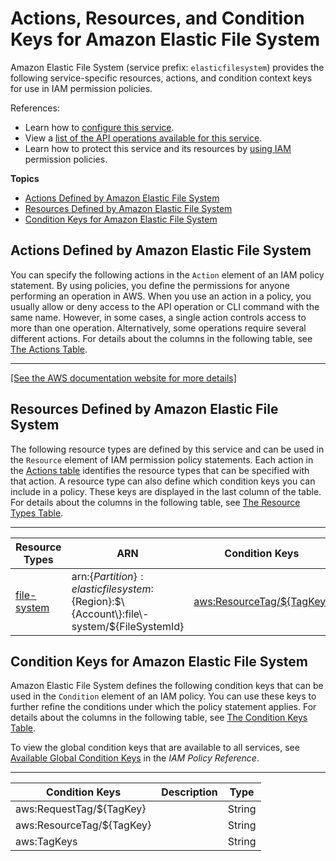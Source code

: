 # Actions, Resources, and Condition Keys for Amazon Elastic File System<a name="list_amazonelasticfilesystem"></a>

Amazon Elastic File System \(service prefix: `elasticfilesystem`\) provides the following service\-specific resources, actions, and condition context keys for use in IAM permission policies\.

References:
+ Learn how to [configure this service](https://docs.aws.amazon.com/efs/latest/ug/)\.
+ View a [list of the API operations available for this service](https://docs.aws.amazon.com/efs/latest/ug/)\.
+ Learn how to protect this service and its resources by [using IAM](https://docs.aws.amazon.com/efs/latest/ug/auth-and-access-control.html) permission policies\.

**Topics**
+ [Actions Defined by Amazon Elastic File System](#amazonelasticfilesystem-actions-as-permissions)
+ [Resources Defined by Amazon Elastic File System](#amazonelasticfilesystem-resources-for-iam-policies)
+ [Condition Keys for Amazon Elastic File System](#amazonelasticfilesystem-policy-keys)

## Actions Defined by Amazon Elastic File System<a name="amazonelasticfilesystem-actions-as-permissions"></a>

You can specify the following actions in the `Action` element of an IAM policy statement\. By using policies, you define the permissions for anyone performing an operation in AWS\. When you use an action in a policy, you usually allow or deny access to the API operation or CLI command with the same name\. However, in some cases, a single action controls access to more than one operation\. Alternatively, some operations require several different actions\. For details about the columns in the following table, see [The Actions Table](reference_policies_actions-resources-contextkeys.md#actions_table)\.


****  
[\[See the AWS documentation website for more details\]](http://docs.aws.amazon.com/IAM/latest/UserGuide/list_amazonelasticfilesystem.html)

## Resources Defined by Amazon Elastic File System<a name="amazonelasticfilesystem-resources-for-iam-policies"></a>

The following resource types are defined by this service and can be used in the `Resource` element of IAM permission policy statements\. Each action in the [Actions table](#amazonelasticfilesystem-actions-as-permissions) identifies the resource types that can be specified with that action\. A resource type can also define which condition keys you can include in a policy\. These keys are displayed in the last column of the table\. For details about the columns in the following table, see [The Resource Types Table](reference_policies_actions-resources-contextkeys.md#resources_table)\.


****  

| Resource Types | ARN | Condition Keys | 
| --- | --- | --- | 
|   [ file\-system ](https://docs.aws.amazon.com/efs/latest/ug/access-control-overview.html#access-control-resources)  |  arn:$\{Partition\}:elasticfilesystem:$\{Region\}:$\{Account\}:file\-system/$\{FileSystemId\}  |   [ aws:ResourceTag/$\{TagKey\} ](#amazonelasticfilesystem-aws_ResourceTag___TagKey_)   | 

## Condition Keys for Amazon Elastic File System<a name="amazonelasticfilesystem-policy-keys"></a>

Amazon Elastic File System defines the following condition keys that can be used in the `Condition` element of an IAM policy\. You can use these keys to further refine the conditions under which the policy statement applies\. For details about the columns in the following table, see [The Condition Keys Table](reference_policies_actions-resources-contextkeys.md#context_keys_table)\.

To view the global condition keys that are available to all services, see [Available Global Condition Keys](reference_policies_condition-keys.html#AvailableKeys) in the *IAM Policy Reference*\.


****  

| Condition Keys | Description | Type | 
| --- | --- | --- | 
|   aws:RequestTag/$\{TagKey\}  |  | String | 
|   aws:ResourceTag/$\{TagKey\}  |  | String | 
|   aws:TagKeys  |  | String | 